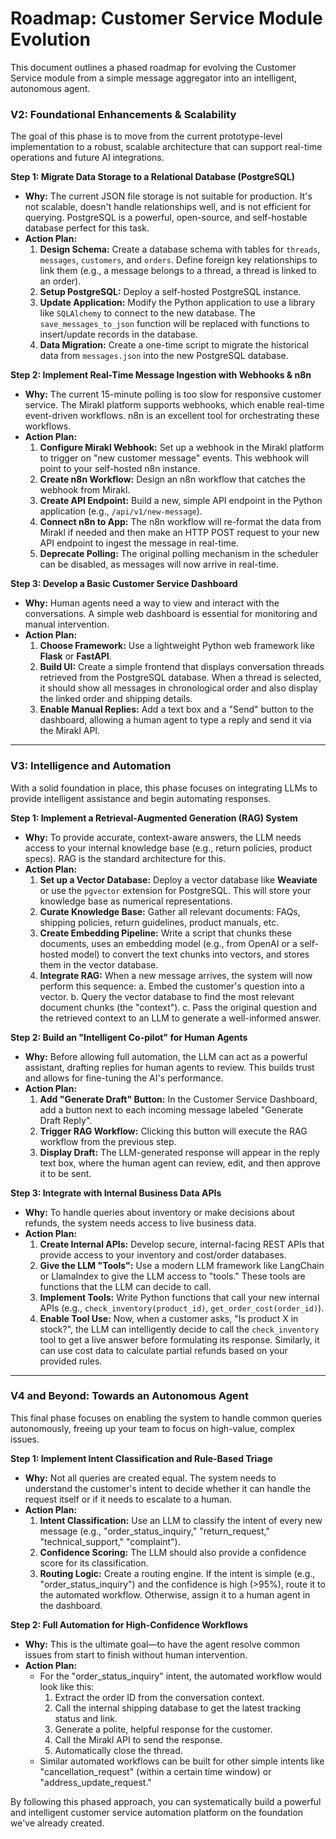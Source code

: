 # Roadmap: Customer Service Module Evolution

This document outlines a phased roadmap for evolving the Customer Service module from a simple message aggregator into an intelligent, autonomous agent.

### **V2: Foundational Enhancements & Scalability**

The goal of this phase is to move from the current prototype-level implementation to a robust, scalable architecture that can support real-time operations and future AI integrations.

**Step 1: Migrate Data Storage to a Relational Database (PostgreSQL)**
*   **Why:** The current JSON file storage is not suitable for production. It's not scalable, doesn't handle relationships well, and is not efficient for querying. PostgreSQL is a powerful, open-source, and self-hostable database perfect for this task.
*   **Action Plan:**
    1.  **Design Schema:** Create a database schema with tables for `threads`, `messages`, `customers`, and `orders`. Define foreign key relationships to link them (e.g., a message belongs to a thread, a thread is linked to an order).
    2.  **Setup PostgreSQL:** Deploy a self-hosted PostgreSQL instance.
    3.  **Update Application:** Modify the Python application to use a library like `SQLAlchemy` to connect to the new database. The `save_messages_to_json` function will be replaced with functions to insert/update records in the database.
    4.  **Data Migration:** Create a one-time script to migrate the historical data from `messages.json` into the new PostgreSQL database.

**Step 2: Implement Real-Time Message Ingestion with Webhooks & n8n**
*   **Why:** The current 15-minute polling is too slow for responsive customer service. The Mirakl platform supports webhooks, which enable real-time event-driven workflows. n8n is an excellent tool for orchestrating these workflows.
*   **Action Plan:**
    1.  **Configure Mirakl Webhook:** Set up a webhook in the Mirakl platform to trigger on "new customer message" events. This webhook will point to your self-hosted n8n instance.
    2.  **Create n8n Workflow:** Design an n8n workflow that catches the webhook from Mirakl.
    3.  **Create API Endpoint:** Build a new, simple API endpoint in the Python application (e.g., `/api/v1/new-message`).
    4.  **Connect n8n to App:** The n8n workflow will re-format the data from Mirakl if needed and then make an HTTP POST request to your new API endpoint to ingest the message in real-time.
    5.  **Deprecate Polling:** The original polling mechanism in the scheduler can be disabled, as messages will now arrive in real-time.

**Step 3: Develop a Basic Customer Service Dashboard**
*   **Why:** Human agents need a way to view and interact with the conversations. A simple web dashboard is essential for monitoring and manual intervention.
*   **Action Plan:**
    1.  **Choose Framework:** Use a lightweight Python web framework like **Flask** or **FastAPI**.
    2.  **Build UI:** Create a simple frontend that displays conversation threads retrieved from the PostgreSQL database. When a thread is selected, it should show all messages in chronological order and also display the linked order and shipping details.
    3.  **Enable Manual Replies:** Add a text box and a "Send" button to the dashboard, allowing a human agent to type a reply and send it via the Mirakl API.

---

### **V3: Intelligence and Automation**

With a solid foundation in place, this phase focuses on integrating LLMs to provide intelligent assistance and begin automating responses.

**Step 1: Implement a Retrieval-Augmented Generation (RAG) System**
*   **Why:** To provide accurate, context-aware answers, the LLM needs access to your internal knowledge base (e.g., return policies, product specs). RAG is the standard architecture for this.
*   **Action Plan:**
    1.  **Set up a Vector Database:** Deploy a vector database like **Weaviate** or use the `pgvector` extension for PostgreSQL. This will store your knowledge base as numerical representations.
    2.  **Curate Knowledge Base:** Gather all relevant documents: FAQs, shipping policies, return guidelines, product manuals, etc.
    3.  **Create Embedding Pipeline:** Write a script that chunks these documents, uses an embedding model (e.g., from OpenAI or a self-hosted model) to convert the text chunks into vectors, and stores them in the vector database.
    4.  **Integrate RAG:** When a new message arrives, the system will now perform this sequence:
        a.  Embed the customer's question into a vector.
        b.  Query the vector database to find the most relevant document chunks (the "context").
        c.  Pass the original question and the retrieved context to an LLM to generate a well-informed answer.

**Step 2: Build an "Intelligent Co-pilot" for Human Agents**
*   **Why:** Before allowing full automation, the LLM can act as a powerful assistant, drafting replies for human agents to review. This builds trust and allows for fine-tuning the AI's performance.
*   **Action Plan:**
    1.  **Add "Generate Draft" Button:** In the Customer Service Dashboard, add a button next to each incoming message labeled "Generate Draft Reply".
    2.  **Trigger RAG Workflow:** Clicking this button will execute the RAG workflow from the previous step.
    3.  **Display Draft:** The LLM-generated response will appear in the reply text box, where the human agent can review, edit, and then approve it to be sent.

**Step 3: Integrate with Internal Business Data APIs**
*   **Why:** To handle queries about inventory or make decisions about refunds, the system needs access to live business data.
*   **Action Plan:**
    1.  **Create Internal APIs:** Develop secure, internal-facing REST APIs that provide access to your inventory and cost/order databases.
    2.  **Give the LLM "Tools":** Use a modern LLM framework like LangChain or LlamaIndex to give the LLM access to "tools." These tools are functions that the LLM can decide to call.
    3.  **Implement Tools:** Write Python functions that call your new internal APIs (e.g., `check_inventory(product_id)`, `get_order_cost(order_id)`).
    4.  **Enable Tool Use:** Now, when a customer asks, "Is product X in stock?", the LLM can intelligently decide to call the `check_inventory` tool to get a live answer before formulating its response. Similarly, it can use cost data to calculate partial refunds based on your provided rules.

---

### **V4 and Beyond: Towards an Autonomous Agent**

This final phase focuses on enabling the system to handle common queries autonomously, freeing up your team to focus on high-value, complex issues.

**Step 1: Implement Intent Classification and Rule-Based Triage**
*   **Why:** Not all queries are created equal. The system needs to understand the customer's intent to decide whether it can handle the request itself or if it needs to escalate to a human.
*   **Action Plan:**
    1.  **Intent Classification:** Use an LLM to classify the intent of every new message (e.g., "order_status_inquiry," "return_request," "technical_support," "complaint").
    2.  **Confidence Scoring:** The LLM should also provide a confidence score for its classification.
    3.  **Routing Logic:** Create a routing engine. If the intent is simple (e.g., "order_status_inquiry") and the confidence is high (>95%), route it to the automated workflow. Otherwise, assign it to a human agent in the dashboard.

**Step 2: Full Automation for High-Confidence Workflows**
*   **Why:** This is the ultimate goal—to have the agent resolve common issues from start to finish without human intervention.
*   **Action Plan:**
    -   For the "order_status_inquiry" intent, the automated workflow would look like this:
        1.  Extract the order ID from the conversation context.
        2.  Call the internal shipping database to get the latest tracking status and link.
        3.  Generate a polite, helpful response for the customer.
        4.  Call the Mirakl API to send the response.
        5.  Automatically close the thread.
    -   Similar automated workflows can be built for other simple intents like "cancellation_request" (within a certain time window) or "address_update_request."

By following this phased approach, you can systematically build a powerful and intelligent customer service automation platform on the foundation we've already created.
